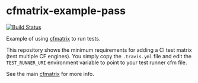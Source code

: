 # cfmatrix-example-pass

[![Build Status](https://travis-ci.org/foundeo/cfmatrix-example-pass.svg?branch=master)](https://travis-ci.org/foundeo/cfmatrix-example-pass)

Example of using [cfmatrix](https://github.com/foundeo/cfmatrix) to run tests.

This repository shows the minimum requirements for adding a CI test matrix (test multiple CF engines). You simply copy the `.travis.yml` file and edit the `TEST_RUNNER_URI` environment variable to point to your test runner cfm file.

See the main [cfmatrix](https://github.com/foundeo/cfmatrix) for more info.
